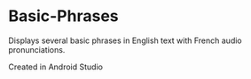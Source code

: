 # Basic-Phrases
Displays several basic phrases in English text with French audio pronunciations.

Created in Android Studio
